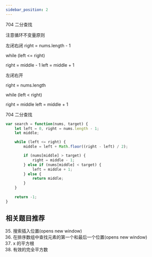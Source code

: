```yaml
---
sidebar_position: 2
---
```

704 二分查找

注意循环不变量原则

左闭右闭
right = nums.length - 1

while (left <= right)

right = middle - 1
left = middle + 1

左闭右开

right = nums.length

while (left < right)

right = middle
left = middle + 1

704 二分查找
```js
var search = function(nums, target) {
    let left = 0, right = nums.length - 1;
    let middle;

    while (left <= right) {
        middle = left + Math.floor((right - left) / 2);

        if (nums[middle] > target) {
            right = middle - 1;
        } else if (nums[middle] < target) {
            left = middle + 1;
        } else {
            return middle;
        }
    }
    
    return -1;
}
```

## 相关题目推荐
35. 搜索插入位置(opens new window)
34. 在排序数组中查找元素的第一个和最后一个位置(opens new window)
69. x 的平方根
367. 有效的完全平方数
